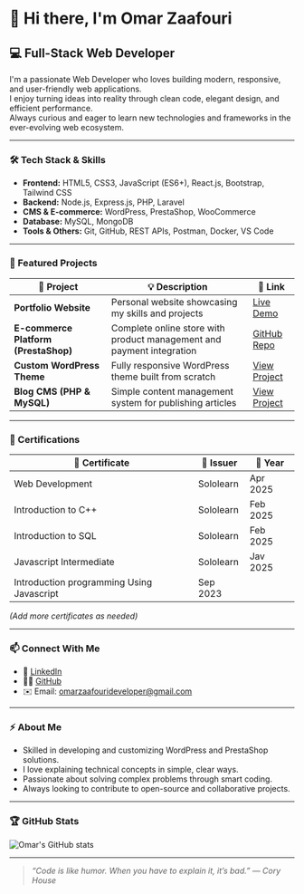 # 👋 Hi there, I'm **Omar Zaafouri**

## 💻 Full-Stack Web Developer

I'm a passionate Web Developer who loves building modern, responsive, and user-friendly web applications.  
I enjoy turning ideas into reality through clean code, elegant design, and efficient performance.  
Always curious and eager to learn new technologies and frameworks in the ever-evolving web ecosystem.

---

### 🛠️ Tech Stack & Skills

- **Frontend:** HTML5, CSS3, JavaScript (ES6+), React.js, Bootstrap, Tailwind CSS  
- **Backend:** Node.js, Express.js, PHP, Laravel  
- **CMS & E-commerce:** WordPress, PrestaShop, WooCommerce  
- **Database:** MySQL, MongoDB  
- **Tools & Others:** Git, GitHub, REST APIs, Postman, Docker, VS Code  

---

### 🚀 Featured Projects

| 🧩 Project | 💡 Description | 🔗 Link |
|------------|----------------|---------|
| **Portfolio Website** | Personal website showcasing my skills and projects | [Live Demo](#) |
| **E-commerce Platform (PrestaShop)** | Complete online store with product management and payment integration | [GitHub Repo](#) |
| **Custom WordPress Theme** | Fully responsive WordPress theme built from scratch | [View Project](#) |
| **Blog CMS (PHP & MySQL)** | Simple content management system for publishing articles | [View Project](#) |

---

### 🏅 Certifications

| 📜 Certificate | 🏢 Issuer | 📅 Year |
|----------------|-----------|---------|
| Web Development | Sololearn | Apr 2025|
| Introduction to C++| Sololearn | Feb 2025 |
| Introduction to SQL | Sololearn | Feb 2025 |
| Javascript Intermediate| Sololearn | Jav 2025 |
| Introduction programming Using Javascript | Sep 2023|

*(Add more certificates as needed)*

---

### 📫 Connect With Me

- 💼 [LinkedIn](https://www.linkedin.com/in/omar-zaafouri)  
- 🧑‍💻 [GitHub](https://github.com/omar-zaafouri)  
- ✉️ Email: omarzaafourideveloper@gmail.com  

---

### ⚡ About Me
- Skilled in developing and customizing WordPress and PrestaShop solutions.  
- I love explaining technical concepts in simple, clear ways.  
- Passionate about solving complex problems through smart coding.  
- Always looking to contribute to open-source and collaborative projects.  

---

### 🏆 GitHub Stats

![Omar's GitHub stats](https://github-readme-stats.vercel.app/api?username=omar-zaafouri&show_icons=true&theme=tokyonight)

---

> *“Code is like humor. When you have to explain it, it’s bad.” — Cory House*
